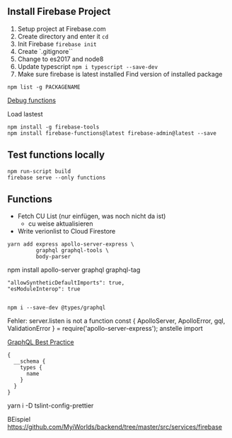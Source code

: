 

## Install Firebase Project
1. Setup project at Firebase.com
1. Create directory and enter it `cd`
1. Init Firebase `firebase init`
1. Create `.gitignore``
1. Change to es2017 and node8
1. Update typescript `npm i typescript --save-dev`
1. Make sure firebase is latest installed
Find version of installed package
```
npm list -g PACKAGENAME
```

[Debug functions](https://github.com/GoogleCloudPlatform/cloud-functions-emulator/wiki/Troubleshooting)

Load lastest
```
npm install -g firebase-tools
npm install firebase-functions@latest firebase-admin@latest --save
```


## Test functions locally

```
npm run-script build
firebase serve --only functions
```


## Functions

- Fetch CU List (nur einfügen, was noch nicht da ist)
   - cu weise aktualisieren
- Write verionlist to Cloud Firestore

```
yarn add express apollo-server-express \
         graphql graphql-tools \
         body-parser
```

npm install apollo-server graphql graphql-tag

    "allowSyntheticDefaultImports": true,
    "esModuleInterop": true


    npm i --save-dev @types/graphql


Fehler: server.listen is not a function
const { ApolloServer, ApolloError, gql, ValidationError } = require('apollo-server-express');
anstelle import

[GraphQL Best Practice](https://graphql.github.io/learn/best-practices/)

```
{
  __schema {
    types {
      name
    }
  }
}
```


yarn i -D tslint-config-prettier

BEispiel
https://github.com/MyiWorlds/backend/tree/master/src/services/firebase


